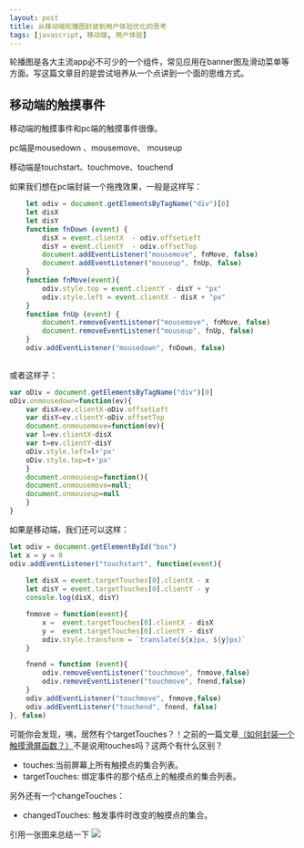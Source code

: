 ```yaml
---
layout: post
title: 从移动端轮播图封装到用户体验优化的思考    
tags: [javascript, 移动端, 用户体验]
---
```


轮播图是各大主流app必不可少的一个组件，常见应用在banner图及滑动菜单等方面。写这篇文章目的是尝试培养从一个点讲到一个面的思维方式。

## 移动端的触摸事件

移动端的触摸事件和pc端的触摸事件很像。

pc端是mousedown 、mousemove、 mouseup

移动端是touchstart、touchmove、touchend

如果我们想在pc端封装一个拖拽效果，一般是这样写：


```javascript 
    let odiv = document.getElementsByTagName("div")[0] 
    let disX
    let disY
    function fnDown (event) {   
        disX = event.clientX  - odiv.offsetLeft
        disY = event.clientY  - odiv.offsetTop  
        document.addEventListener("mousemove", fnMove, false)
        document.addEventListener("mouseup", fnUp, false)
    }
    function fnMove(event){  
        odiv.style.top = event.clientY - disY + "px"
        odiv.style.left = event.clientX - disX + "px" 
    }
    function fnUp (event) { 
        document.removeEventListener("mousemove", fnMove, false)
        document.removeEventListener("mouseup", fnUp, false)
    } 
    odiv.addEventListener("mousedown", fnDown, false)
 
```

或者这样子：


```javascript
var oDiv = document.getElementsByTagName("div")[0] 
oDiv.onmousedown=function(ev){
    var disX=ev.clientX-oDiv.offsetLeft
    var disY=ev.clientY-oDiv.offsetTop 
    document.onmousemove=function(ev){
    var l=ev.clientX-disX
    var t=ev.clientY-disY 
    oDiv.style.left=l+'px'
    oDiv.style.top=t+'px'
    }
    document.onmouseup=function(){
    document.onmousemove=null;
    document.onmouseup=null
    }
}
```
如果是移动端，我们还可以这样：


```javascript
let odiv = document.getElementById("box")  
let x = y = 0
odiv.addEventListener("touchstart", function(event){
 
    let disX = event.targetTouches[0].clientX - x
    let disY = event.targetTouches[0].clientY - y
    console.log(disX, disY)

    fnmove = function(event){ 
        x =  event.targetTouches[0].clientX - disX  
        y =  event.targetTouches[0].clientY - disY   
        odiv.style.transform = `translate(${x}px, ${y}px)`
    }

    fnend = function (event){ 
        odiv.removeEventListener("touchmove", fnmove,false)
        odiv.removeEventListener("touchmove", fnend,false)
    }
    odiv.addEventListener("touchmove", fnmove,false)
    odiv.addEventListener("touchend", fnend, false)
}, false)
```
可能你会发现，咦，居然有个targetTouches？！之前的一篇文章[（如何封装一个触摸滑屏函数？）](https://github.com/KamyoChae/Blog-on-github/issues/51)不是说用touches吗？这两个有什么区别？

- touches:当前屏幕上所有触摸点的集合列表。 
- targetTouches: 绑定事件的那个结点上的触摸点的集合列表。

另外还有一个changeTouches： 
- changedTouches: 触发事件时改变的触摸点的集合。

引用一张图来总结一下 ![](https://segmentfault.com/img/bVvmpn)


# 
